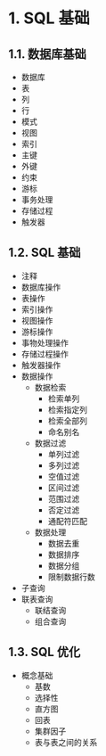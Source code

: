 # 1. SQL 基础

## 1.1. 数据库基础

- 数据库
- 表
- 列
- 行
- 模式
- 视图
- 索引
- 主键
- 外键
- 约束
- 游标
- 事务处理
- 存储过程
- 触发器

## 1.2. SQL 基础

- 注释
- 数据库操作
- 表操作
- 索引操作
- 视图操作
- 游标操作
- 事物处理操作
- 存储过程操作
- 触发器操作
- 数据操作
  - 数据检索
    - 检索单列
    - 检索指定列
    - 检索全部列
    - 命名别名
  - 数据过滤
    - 单列过滤
    - 多列过滤
    - 空值过滤
    - 区间过滤
    - 范围过滤
    - 否定过滤
    - 通配符匹配
  - 数据处理
    - 数据去重
    - 数据排序
    - 数据分组
    - 限制数据行数
- 子查询
- 联表查询
  - 联结查询
  - 组合查询

## 1.3. SQL 优化
- 概念基础
  - 基数
  - 选择性
  - 直方图
  - 回表
  - 集群因子
  - 表与表之间的关系